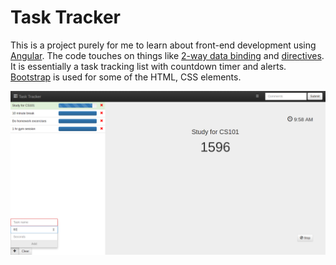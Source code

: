 Task Tracker
======

This is a project purely for me to learn about front-end development using [Angular](https://angularjs.org/). The code touches on things like [2-way data binding](https://docs.angularjs.org/guide/databinding) and [directives](https://docs.angularjs.org/guide/directive). It is essentially a task tracking list with countdown timer and alerts. [Bootstrap](http://getbootstrap.com/) is used for some of the HTML, CSS elements.

![Demo](/images/demo1.png)
